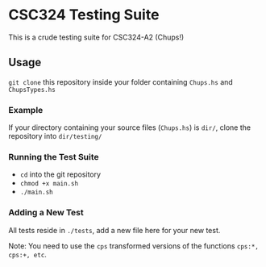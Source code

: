 # CSC324 Testing Suite

This is a crude testing suite for CSC324-A2 (Chups!)

## Usage

`git clone` this repository inside your folder containing `Chups.hs` and `ChupsTypes.hs`

### Example

If your directory containing your source files (`Chups.hs`) is `dir/`, clone the repository into `dir/testing/`

### Running the Test Suite

* `cd` into the git repository
* `chmod +x main.sh`
* `./main.sh`

### Adding a New Test

All tests reside in `./tests`, add a new file here for your new test.

Note: You need to use the `cps` transformed versions of the functions `cps:*, cps:+, etc`.